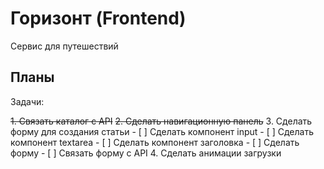 # Горизонт (Frontend)

Сервис для путешествий

## Планы

Задачи:

~~1. Связать каталог с API~~
~~2. Сделать навигационную панель~~
3. Сделать форму для создания статьи
    - [ ] Сделать компонент input
    - [ ] Сделать компонент textarea
    - [ ] Сделать компонент заголовка
    - [ ] Сделать форму
    - [ ] Связать форму с API
4. Сделать анимации загрузки
